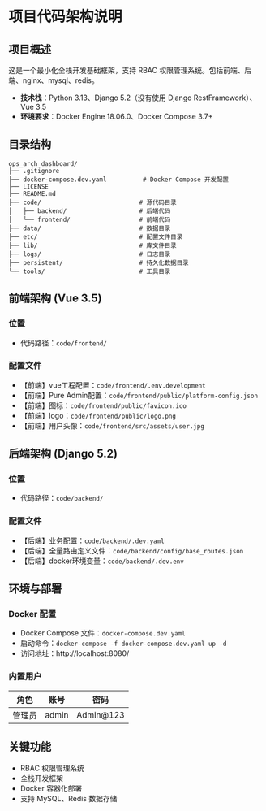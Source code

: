 # 项目代码架构说明

## 项目概述

这是一个最小化全栈开发基础框架，支持 RBAC 权限管理系统。包括前端、后端、nginx、mysql、redis。

- **技术栈**：Python 3.13、Django 5.2（没有使用 Django RestFramework）、Vue 3.5
- **环境要求**：Docker Engine 18.06.0、Docker Compose 3.7+

## 目录结构

```
ops_arch_dashboard/
├── .gitignore
├── docker-compose.dev.yaml          # Docker Compose 开发配置
├── LICENSE
├── README.md
├── code/                           # 源代码目录
│   ├── backend/                    # 后端代码
│   └── frontend/                   # 前端代码
├── data/                           # 数据目录
├── etc/                            # 配置文件目录
├── lib/                            # 库文件目录
├── logs/                           # 日志目录
├── persistent/                     # 持久化数据目录
└── tools/                          # 工具目录
```

## 前端架构 (Vue 3.5)

### 位置
- 代码路径：`code/frontend/`

### 配置文件
- 【前端】vue工程配置：`code/frontend/.env.development`
- 【前端】Pure Admin配置：`code/frontend/public/platform-config.json`
- 【前端】图标：`code/frontend/public/favicon.ico`
- 【前端】logo：`code/frontend/public/logo.png`
- 【前端】用户头像：`code/frontend/src/assets/user.jpg`

## 后端架构 (Django 5.2)

### 位置
- 代码路径：`code/backend/`

### 配置文件
- 【后端】业务配置：`code/backend/.dev.yaml`
- 【后端】全量路由定义文件：`code/backend/config/base_routes.json`
- 【后端】docker环境变量：`code/backend/.dev.env`

## 环境与部署

### Docker 配置
- Docker Compose 文件：`docker-compose.dev.yaml`
- 启动命令：`docker-compose -f docker-compose.dev.yaml up -d`
- 访问地址：http://localhost:8080/

### 内置用户
| 角色 | 账号 | 密码 |
| ---- | ---- | ---- |
| 管理员 | admin | Admin@123 |

## 关键功能
- RBAC 权限管理系统
- 全栈开发框架
- Docker 容器化部署
- 支持 MySQL、Redis 数据存储